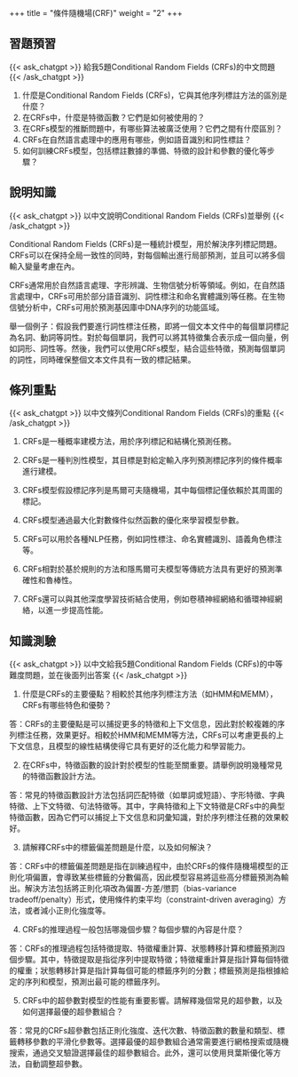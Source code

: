 +++
title = "條件隨機場(CRF)"
weight = "2"
+++
## 習題預習
{{< ask_chatgpt >}}
給我5題Conditional Random Fields (CRFs)的中文問題
{{< /ask_chatgpt >}}

1. 什麼是Conditional Random Fields (CRFs)，它與其他序列標註方法的區別是什麼？
2. 在CRFs中，什麼是特徵函數？它們是如何被使用的？
3. 在CRFs模型的推斷問題中，有哪些算法被廣泛使用？它們之間有什麼區別？
4. CRFs在自然語言處理中的應用有哪些，例如語音識別和詞性標註？
5. 如何訓練CRFs模型，包括標註數據的準備、特徵的設計和參數的優化等步驟？   

## 說明知識
{{< ask_chatgpt >}}
以中文說明Conditional Random Fields (CRFs)並舉例
{{< /ask_chatgpt >}}

Conditional Random Fields (CRFs)是一種統計模型，用於解決序列標記問題。CRFs可以在保持全局一致性的同時，對每個輸出進行局部預測，並且可以將多個輸入變量考慮在內。

CRFs通常用於自然語言處理、字形辨識、生物信號分析等領域。例如，在自然語言處理中，CRFs可用於部分語音識別、詞性標注和命名實體識別等任務。在生物信號分析中，CRFs可用於預測基因庫中DNA序列的功能區域。

舉一個例子：假設我們要進行詞性標注任務，即將一個文本文件中的每個單詞標記為名詞、動詞等詞性。對於每個單詞，我們可以將其特徵集合表示成一個向量，例如詞形、詞性等。然後，我們可以使用CRFs模型，結合這些特徵，預測每個單詞的詞性，同時確保整個文本文件具有一致的標記結果。   

## 條列重點
{{< ask_chatgpt >}}
以中文條列Conditional Random Fields (CRFs)的重點
{{< /ask_chatgpt >}}

1. CRFs是一種概率建模方法，用於序列標記和結構化預測任務。

2. CRFs是一種判別性模型，其目標是對給定輸入序列預測標記序列的條件概率進行建模。

3. CRFs模型假設標記序列是馬爾可夫隨機場，其中每個標記僅依賴於其周圍的標記。

4. CRFs模型通過最大化對數條件似然函數的優化來學習模型參數。

5. CRFs可以用於各種NLP任務，例如詞性標注、命名實體識別、語義角色標注等。

6. CRFs相對於基於規則的方法和隱馬爾可夫模型等傳統方法具有更好的預測準確性和魯棒性。

7. CRFs還可以與其他深度學習技術結合使用，例如卷積神經網絡和循環神經網絡，以進一步提高性能。   

## 知識測驗
{{< ask_chatgpt >}}
以中文給我5題Conditional Random Fields (CRFs)的中等難度問題，並在後面列出答案
{{< /ask_chatgpt >}}

1. 什麼是CRFs的主要優點？相較於其他序列標注方法（如HMM和MEMM），CRFs有哪些特色和優勢？

答：CRFs的主要優點是可以捕捉更多的特徵和上下文信息，因此對於較複雜的序列標注任務，效果更好。相較於HMM和MEMM等方法，CRFs可以考慮更長的上下文信息，且模型的線性結構使得它具有更好的泛化能力和學習能力。

2. 在CRFs中，特徵函數的設計對於模型的性能至關重要。請舉例說明幾種常見的特徵函數設計方法。

答：常見的特徵函數設計方法包括詞匹配特徵（如單詞或短語）、字形特徵、字典特徵、上下文特徵、句法特徵等。其中，字典特徵和上下文特徵是CRFs中的典型特徵函數，因為它們可以捕捉上下文信息和詞彙知識，對於序列標注任務的效果較好。

3. 請解釋CRFs中的標籤偏差問題是什麼，以及如何解決？

答：CRFs中的標籤偏差問題是指在訓練過程中，由於CRFs的條件隨機場模型的正則化項偏置，會導致某些標籤的分數偏高，因此模型容易將這些高分標籤預測為輸出。解決方法包括將正則化項改為偏置-方差/懲罰（bias-variance tradeoff/penalty）形式，使用條件約束平均（constraint-driven averaging）方法，或者減小正則化強度等。

4. CRFs的推理過程一般包括哪幾個步驟？每個步驟的內容是什麼？

答：CRFs的推理過程包括特徵提取、特徵權重計算、狀態轉移計算和標籤預測四個步驟。其中，特徵提取是指從序列中提取特徵；特徵權重計算是指計算每個特徵的權重；狀態轉移計算是指計算每個可能的標籤序列的分數；標籤預測是指根據給定的序列和模型，預測出最可能的標籤序列。

5. CRFs中的超參數對模型的性能有重要影響。請解釋幾個常見的超參數，以及如何選擇最優的超參數組合？

答：常見的CRFs超參數包括正則化強度、迭代次數、特徵函數的數量和類型、標籤轉移參數的平滑化參數等。選擇最優的超參數組合通常需要進行網格搜索或隨機搜索，通過交叉驗證選擇最佳的超參數組合。此外，還可以使用貝葉斯優化等方法，自動調整超參數。   


